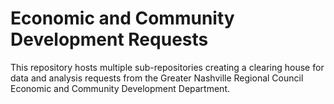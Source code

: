# **Economic and Community Development Requests**

This repository hosts multiple sub-repositories creating a clearing house for data and analysis requests from the Greater Nashville Regional Council Economic and Community Development Department.  